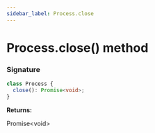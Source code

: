 ```yaml
---
sidebar_label: Process.close
---
```


# Process.close() method

### Signature

```typescript
class Process {
  close(): Promise<void>;
}
```

**Returns:**

Promise&lt;void&gt;
